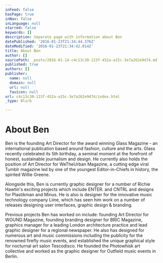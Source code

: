 ```yaml
---
inFeed: false
hasPage: true
inNav: false
inLanguage: null
starred: false
keywords: []
description: Separate page with information about Ben
datePublished: '2016-01-23T21:34:44.376Z'
dateModified: '2016-01-23T21:34:42.014Z'
title: About Ben
author: []
sourcePath: _posts/2016-01-14-c4c13c30-123f-452a-a15c-3e7a262e9d74.md
published: true
authors: []
publisher:
  name: null
  domain: null
  url: null
  favicon: null
url: c4c13c30-123f-452a-a15c-3e7a262e9d74/index.html
_type: Blurb

---
```

# About Ben

Ben is the founding Art Director for the award winning Glass Magazine - an international publication based around fashion, culture and the arts. Glass recently celebrated its 5th birthday, a seminal moment at the forefront of honest, sustainable journalism and design. He currently also holds the position of Art Director for WeTheUrban Magazine, a cutting edge viral Tumblr magazine led by one of the youngest Editor-in-Chiefs in history, the spirited Willie Greene.

Alongside this, Ben is currently graphic designer for a number of Richie Hawtin's exciting projects which include ENTER. and CNTRL and designs for Plastikman and Minus. He is also is designer for the innovative music technology company Liine, which has seen him work on a number of releases designing user interfaces, graphic design & branding.

Previous projects Ben has worked on include: founding Art Director for WOUND Magazine, founding branding designer for BRIC Magazine, graphics manager for a leading London architecture practice and lead graphic designer for a regional newspaper. He also has designed for numerous art and music commissions including the publicity for the renowned firefly music events, and established the unique graphical style for nocturnal art salon Tescodisco. He founded the Photowhisk art collective and worked as the graphic designer for Outfield music events in Berlin.